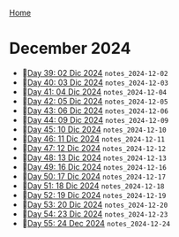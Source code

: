 [Home](../../main.md)

# December 2024

- 📝[Day 39: 02 Dic 2024](./12/notes_2024-12-02.md) `notes_2024-12-02`
- 📝[Day 40: 03 Dic 2024](./12/notes_2024-12-03.md) `notes_2024-12-03`
- 📝[Day 41: 04 Dic 2024](./12/notes_2024-12-04.md) `notes_2024-12-04`
- 📝[Day 42: 05 Dic 2024](./12/notes_2024-12-05.md) `notes_2024-12-05`
- 📝[Day 43: 06 Dic 2024](./12/notes_2024-12-06.md) `notes_2024-12-06`
- 📝[Day 44: 09 Dic 2024](./12/notes_2024-12-09.md) `notes_2024-12-09`
- 📝[Day 45: 10 Dic 2024](./12/notes_2024-12-10.md) `notes_2024-12-10`
- 📝[Day 46: 11 Dic 2024](./12/notes_2024-12-11.md) `notes_2024-12-11`
- 📝[Day 47: 12 Dic 2024](./12/notes_2024-12-12.md) `notes_2024-12-12`
- 📝[Day 48: 13 Dic 2024](./12/notes_2024-12-13.md) `notes_2024-12-13`
- 📝[Day 49: 16 Dic 2024](./12/notes_2024-12-16.md) `notes_2024-12-16`
- 📝[Day 50: 17 Dic 2024](./12/notes_2024-12-17.md) `notes_2024-12-17`
- 📝[Day 51: 18 Dic 2024](./12/notes_2024-12-18.md) `notes_2024-12-18`
- 📝[Day 52: 19 Dic 2024](./12/notes_2024-12-19.md) `notes_2024-12-19`
- 📝[Day 53: 20 Dic 2024](./12/notes_2024-12-20.md) `notes_2024-12-20`
- 📝[Day 54: 23 Dic 2024](./12/notes_2024-12-23.md) `notes_2024-12-23`
- 📝[Day 55: 24 Dec 2024](./12/notes_2024-12-24.md) `notes_2024-12-24`
